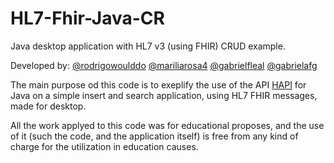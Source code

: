 # HL7-Fhir-Java-CR
Java desktop application with HL7 v3 (using FHIR) CRUD example.

Developed by:
[@rodrigowoulddo](https://github.com/rodrigowoulddo)
[@mariliarosa4](https://github.com/mariliarosa4)
[@gabrielfleal](https://github.com/gabrielfleal)
[@gabrielafg](https://github.com/gabrielafg)

The main purpose od this code is to exeplify the use of the API [HAPI](http://hapifhir.io/) for Java on a simple insert and search application, using HL7 FHIR messages, made for desktop.

All the work applyed to this code was for educational proposes, and the use of it (such the code, and the application itself) is free from any kind of charge for the utilization in education causes.
